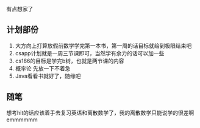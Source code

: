 有点想家了
## 计划部份
1. 大方向上打算放假前数学学完第一本书，第一周的话目标就给到极限结束吧
2. csapp计划就是一周三节课即可，当然学有余力的话可以加一些
3. cs186的目标是学完b树，也就是两节课的内容
4. 概率论 先放一下不着急
5. Java看看书就好了，随缘吧
## 随笔
想考hit的话应该着手去复习英语和离散数学了，我的离散数学只能说学的很差啊emmmmmm
